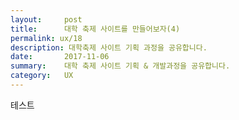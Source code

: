 ```yaml
---
layout:     post
title:      대학 축제 사이트를 만들어보자(4)
permalink: ux/18
description: 대학축제 사이트 기획 과정을 공유합니다.
date:       2017-11-06
summary:    대학 축제 사이트 기획 & 개발과정을 공유합니다.
category: 	UX
---
```


테스트